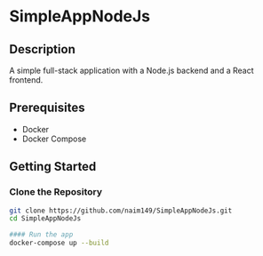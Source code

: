 # SimpleAppNodeJs

## Description
A simple full-stack application with a Node.js backend and a React frontend.

## Prerequisites
- Docker
- Docker Compose

## Getting Started

### Clone the Repository
```sh
git clone https://github.com/naim149/SimpleAppNodeJs.git
cd SimpleAppNodeJs

#### Run the app 
docker-compose up --build
